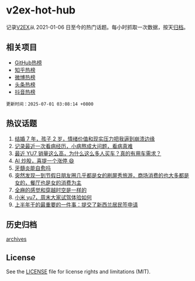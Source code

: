 # v2ex-hot-hub

 记录[V2EX](https://www.v2ex.com/)从 2021-01-06 日至今的热门话题。每小时抓取一次数据，按天[归档](archives)。
 
 ## 相关项目

- [GitHub热榜](https://github.com/lonnyzhang423/github-hot-hub)
- [知乎热榜](https://github.com/lonnyzhang423/zhihu-hot-hub)
- [微博热榜](https://github.com/lonnyzhang423/weibo-hot-hub)
- [头条热榜](https://github.com/lonnyzhang423/toutiao-hot-hub)
- [抖音热榜](https://github.com/lonnyzhang423/douyin-hot-hub)


 `更新时间：2025-07-01 03:08:14 +0800`

## 热议话题

1. [结婚 7 年，孩子 2 岁，情绪价值和现实压力把我逼到崩溃边缘](https://www.v2ex.com/t/1141915)
1. [记录最近一次看病经历，小病熬成大问题，看病真难](https://www.v2ex.com/t/1141868)
1. [最近 YU7 销量这么高，为什么这么多人买车？真的有用车需求？](https://www.v2ex.com/t/1141912)
1. [AI 炒股，喜提一个涨停 😄](https://www.v2ex.com/t/1141925)
1. [牙髓炎能自愈吗](https://www.v2ex.com/t/1141856)
1. [突然发现一到节假日朋友圈几乎都是女的刷屏秀旅游，商场消费的也大多都是女的，餐厅也是女的消费为主](https://www.v2ex.com/t/1141974)
1. [全麻的感觉和穿越时空是一样的](https://www.v2ex.com/t/1141945)
1. [小米 yu7，周末大家试驾体验如何](https://www.v2ex.com/t/1141848)
1. [上半年干的最重要的一件事：提交了新西兰居民签申请](https://www.v2ex.com/t/1141852)

## 历史归档

[archives](archives)

## License

See the [LICENSE](LICENSE) file for license rights and limitations (MIT).
